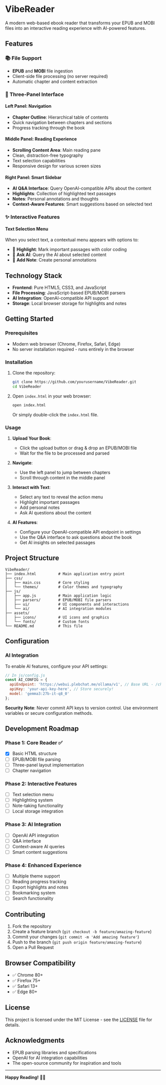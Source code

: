 # VibeReader

A modern web-based ebook reader that transforms your EPUB and MOBI files into an interactive reading experience with AI-powered features.

## Features

### 📚 File Support
- **EPUB** and **MOBI** file ingestion
- Client-side file processing (no server required)
- Automatic chapter and content extraction

### 🎨 Three-Panel Interface

#### Left Panel: Navigation
- **Chapter Outline**: Hierarchical table of contents
- Quick navigation between chapters and sections
- Progress tracking through the book

#### Middle Panel: Reading Experience
- **Scrolling Content Area**: Main reading pane
- Clean, distraction-free typography
- Text selection capabilities
- Responsive design for various screen sizes

#### Right Panel: Smart Sidebar
- **AI Q&A Interface**: Query OpenAI-compatible APIs about the content
- **Highlights**: Collection of highlighted text passages
- **Notes**: Personal annotations and thoughts
- **Context-Aware Features**: Smart suggestions based on selected text

### ✨ Interactive Features

#### Text Selection Menu
When you select text, a contextual menu appears with options to:
- 🎨 **Highlight**: Mark important passages with color coding
- 🤖 **Ask AI**: Query the AI about selected content
- 📝 **Add Note**: Create personal annotations

## Technology Stack

- **Frontend**: Pure HTML5, CSS3, and JavaScript
- **File Processing**: JavaScript-based EPUB/MOBI parsers
- **AI Integration**: OpenAI-compatible API support
- **Storage**: Local browser storage for highlights and notes

## Getting Started

### Prerequisites
- Modern web browser (Chrome, Firefox, Safari, Edge)
- No server installation required - runs entirely in the browser

### Installation

1. Clone the repository:
   ```bash
   git clone https://github.com/yourusername/VibeReader.git
   cd VibeReader
   ```

2. Open `index.html` in your web browser:
   ```bash
   open index.html
   ```
   Or simply double-click the `index.html` file.

### Usage

1. **Upload Your Book**:
   - Click the upload button or drag & drop an EPUB/MOBI file
   - Wait for the file to be processed and parsed

2. **Navigate**:
   - Use the left panel to jump between chapters
   - Scroll through content in the middle panel

3. **Interact with Text**:
   - Select any text to reveal the action menu
   - Highlight important passages
   - Add personal notes
   - Ask AI questions about the content

4. **AI Features**:
   - Configure your OpenAI-compatible API endpoint in settings
   - Use the Q&A interface to ask questions about the book
   - Get AI insights on selected passages

## Project Structure

```
VibeReader/
├── index.html          # Main application entry point
├── css/
│   ├── main.css        # Core styling
│   └── themes/         # Color themes and typography
├── js/
│   ├── app.js          # Main application logic
│   ├── parsers/        # EPUB/MOBI file parsers
│   ├── ui/             # UI components and interactions
│   └── ai/             # AI integration modules
├── assets/
│   ├── icons/          # UI icons and graphics
│   └── fonts/          # Custom fonts
└── README.md           # This file
```

## Configuration

### AI Integration
To enable AI features, configure your API settings:

```javascript
// In js/config.js
const AI_CONFIG = {
  apiEndpoint: 'https://webui.plebchat.me/ollama/v1', // Base URL - /chat/completions is appended automatically
  apiKey: 'your-api-key-here', // Store securely!
  model: 'gemma3:27b-it-q8_0'
};
```

**Security Note**: Never commit API keys to version control. Use environment variables or secure configuration methods.

## Development Roadmap

### Phase 1: Core Reader ✅
- [x] Basic HTML structure
- [ ] EPUB/MOBI file parsing
- [ ] Three-panel layout implementation
- [ ] Chapter navigation

### Phase 2: Interactive Features
- [ ] Text selection menu
- [ ] Highlighting system
- [ ] Note-taking functionality
- [ ] Local storage integration

### Phase 3: AI Integration
- [ ] OpenAI API integration
- [ ] Q&A interface
- [ ] Context-aware AI queries
- [ ] Smart content suggestions

### Phase 4: Enhanced Experience
- [ ] Multiple theme support
- [ ] Reading progress tracking
- [ ] Export highlights and notes
- [ ] Bookmarking system
- [ ] Search functionality

## Contributing

1. Fork the repository
2. Create a feature branch (`git checkout -b feature/amazing-feature`)
3. Commit your changes (`git commit -m 'Add amazing feature'`)
4. Push to the branch (`git push origin feature/amazing-feature`)
5. Open a Pull Request

## Browser Compatibility

- ✅ Chrome 80+
- ✅ Firefox 75+
- ✅ Safari 13+
- ✅ Edge 80+

## License

This project is licensed under the MIT License - see the [LICENSE](LICENSE) file for details.

## Acknowledgments

- EPUB parsing libraries and specifications
- OpenAI for AI integration capabilities
- The open-source community for inspiration and tools

---

**Happy Reading!** 📖✨